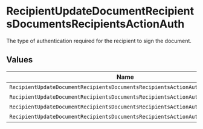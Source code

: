 # RecipientUpdateDocumentRecipientsDocumentsRecipientsActionAuth

The type of authentication required for the recipient to sign the document.


## Values

| Name                                                                          | Value                                                                         |
| ----------------------------------------------------------------------------- | ----------------------------------------------------------------------------- |
| `RecipientUpdateDocumentRecipientsDocumentsRecipientsActionAuthAccount`       | ACCOUNT                                                                       |
| `RecipientUpdateDocumentRecipientsDocumentsRecipientsActionAuthPasskey`       | PASSKEY                                                                       |
| `RecipientUpdateDocumentRecipientsDocumentsRecipientsActionAuthTwoFactorAuth` | TWO_FACTOR_AUTH                                                               |
| `RecipientUpdateDocumentRecipientsDocumentsRecipientsActionAuthExplicitNone`  | EXPLICIT_NONE                                                                 |